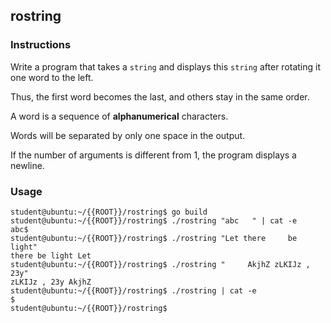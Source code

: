 ## rostring

### Instructions

Write a program that takes a `string` and displays this `string` after rotating it
one word to the left.

Thus, the first word becomes the last, and others stay in the same order.

A word is a sequence of **alphanumerical** characters.

Words will be separated by only one space in the output.

If the number of arguments is different from 1, the program displays a newline.

### Usage

```console
student@ubuntu:~/{{ROOT}}/rostring$ go build
student@ubuntu:~/{{ROOT}}/rostring$ ./rostring "abc   " | cat -e
abc$
student@ubuntu:~/{{ROOT}}/rostring$ ./rostring "Let there     be light"
there be light Let
student@ubuntu:~/{{ROOT}}/rostring$ ./rostring "     AkjhZ zLKIJz , 23y"
zLKIJz , 23y AkjhZ
student@ubuntu:~/{{ROOT}}/rostring$ ./rostring | cat -e
$
student@ubuntu:~/{{ROOT}}/rostring$
```
